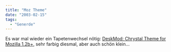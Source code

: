 ```yaml
---
title: "Moz Theme"
date: "2003-02-15"
tags:
  - "Generde"
---
```


Es war mal wieder ein Tapetenwechsel nötig: [DeskMod: Chrystal Theme for Mozilla 1.2b+](http://mozilla.deskmod.com/?show=showskin&skin_id=20941 "DeskMod - Your Source for Desktop Modification - Skins, Themes, Wallpapers, and More!"), sehr farbig diesmal, aber auch schön klein…

